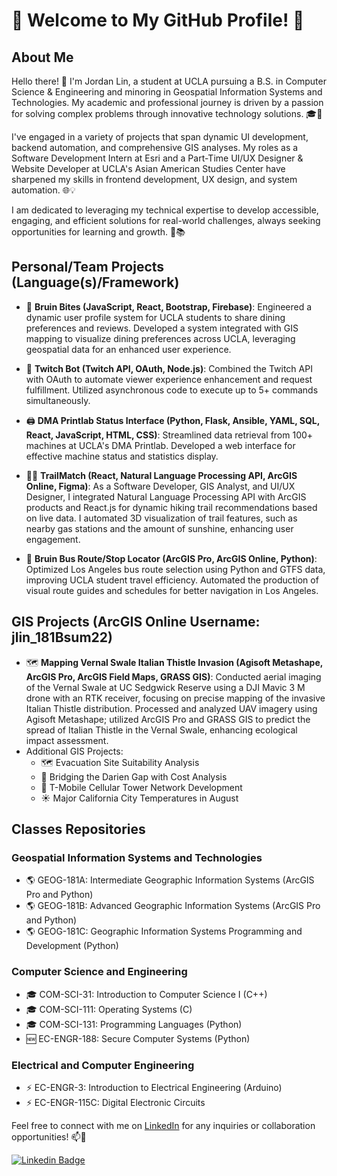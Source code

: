 # 🌟 Welcome to My GitHub Profile! 🌟

## About Me

Hello there! 👋 I'm Jordan Lin, a student at UCLA pursuing a B.S. in Computer Science & Engineering and minoring in Geospatial Information Systems and Technologies. My academic and professional journey is driven by a passion for solving complex problems through innovative technology solutions. 🎓🚀

I've engaged in a variety of projects that span dynamic UI development, backend automation, and comprehensive GIS analyses. My roles as a Software Development Intern at Esri and a Part-Time UI/UX Designer & Website Developer at UCLA's Asian American Studies Center have sharpened my skills in frontend development, UX design, and system automation. 🌐💡

I am dedicated to leveraging my technical expertise to develop accessible, engaging, and efficient solutions for real-world challenges, always seeking opportunities for learning and growth. 🌟📚

## Personal/Team Projects (Language(s)/Framework)

- 🍔 **Bruin Bites (JavaScript, React, Bootstrap, Firebase)**: Engineered a dynamic user profile system for UCLA students to share dining preferences and reviews. Developed a system integrated with GIS mapping to visualize dining preferences across UCLA, leveraging geospatial data for an enhanced user experience.

- 💬 **Twitch Bot (Twitch API, OAuth, Node.js)**: Combined the Twitch API with OAuth to automate viewer experience enhancement and request fulfillment. Utilized asynchronous code to execute up to 5+ commands simultaneously.

- 🖨️ **DMA Printlab Status Interface (Python, Flask, Ansible, YAML, SQL, React, JavaScript, HTML, CSS)**: Streamlined data retrieval from 100+ machines at UCLA's DMA Printlab. Developed a web interface for effective machine status and statistics display.

- 🚶‍♂️ **TrailMatch (React, Natural Language Processing API, ArcGIS Online, Figma)**: As a Software Developer, GIS Analyst, and UI/UX Designer, I integrated Natural Language Processing API with ArcGIS products and React.js for dynamic hiking trail recommendations based on live data. I automated 3D visualization of trail features, such as nearby gas stations and the amount of sunshine, enhancing user engagement.

- 🚌 **Bruin Bus Route/Stop Locator (ArcGIS Pro, ArcGIS Online, Python)**: Optimized Los Angeles bus route selection using Python and GTFS data, improving UCLA student travel efficiency. Automated the production of visual route guides and schedules for better navigation in Los Angeles.
## GIS Projects (ArcGIS Online Username: jlin_181Bsum22)
- 🗺️ **Mapping Vernal Swale Italian Thistle Invasion (Agisoft Metashape, ArcGIS Pro, ArcGIS Field Maps, GRASS GIS)**: Conducted aerial imaging of the Vernal Swale at UC Sedgwick Reserve using a DJI Mavic 3 M drone with an RTK receiver, focusing on precise mapping of the invasive Italian Thistle distribution. Processed and analyzed UAV imagery using Agisoft Metashape; utilized ArcGIS Pro and GRASS GIS to predict the spread of Italian Thistle in the Vernal Swale, enhancing ecological impact assessment.
- Additional GIS Projects:
  - 🗺️ Evacuation Site Suitability Analysis
  - 🌉 Bridging the Darien Gap with Cost Analysis
  - 📶 T-Mobile Cellular Tower Network Development
  - ☀️ Major California City Temperatures in August

## Classes Repositories

### Geospatial Information Systems and Technologies

- 🌎 GEOG-181A: Intermediate Geographic Information Systems (ArcGIS Pro and Python)
- 🌎 GEOG-181B: Advanced Geographic Information Systems (ArcGIS Pro and Python)
- 🌎 GEOG-181C: Geographic Information Systems Programming and Development (Python)

### Computer Science and Engineering

- 🎓 COM-SCI-31: Introduction to Computer Science I (C++)
- 🎓 COM-SCI-111: Operating Systems (C)
- 🎓 COM-SCI-131: Programming Languages (Python)
- 🆕 EC-ENGR-188: Secure Computer Systems (Python)

### Electrical and Computer Engineering

- ⚡ EC-ENGR-3: Introduction to Electrical Engineering (Arduino)
- ⚡ EC-ENGR-115C: Digital Electronic Circuits

Feel free to connect with me on [LinkedIn](https://www.linkedin.com/in/jordanlin2003) for any inquiries or collaboration opportunities! 📫🤝

[![Linkedin Badge](https://img.shields.io/badge/-JordanLin-blue?style=flat-square&logo=Linkedin&logoColor=white&link=https://www.linkedin.com/in/jordanlin2003/)](https://www.linkedin.com/in/jordanlin2003/)
